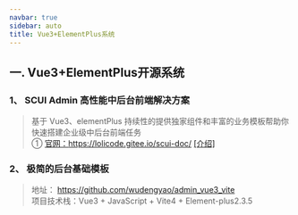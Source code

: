 ```yaml
---
navbar: true
sidebar: auto
title: Vue3+ElementPlus系统
---
```


## 一. Vue3+ElementPlus开源系统
### 1、 SCUI Admin 高性能中后台前端解决方案
> 基于 Vue3、elementPlus 持续性的提供独家组件和丰富的业务模板帮助你快速搭建企业级中后台前端任务 <br/>
> ① <a href="https://lolicode.gitee.io/scui-doc/" target="_blank">官网：https://lolicode.gitee.io/scui-doc/ </a> <a href="https://www.thosefree.com/scui-admin" target="_blank">[介绍]</a>

### 2、 极简的后台基础模板
> 地址： <https://github.com/wudengyao/admin_vue3_vite> <br/>
> 项目技术栈：Vue3 + JavaScript + Vite4 + Element-plus2.3.5
